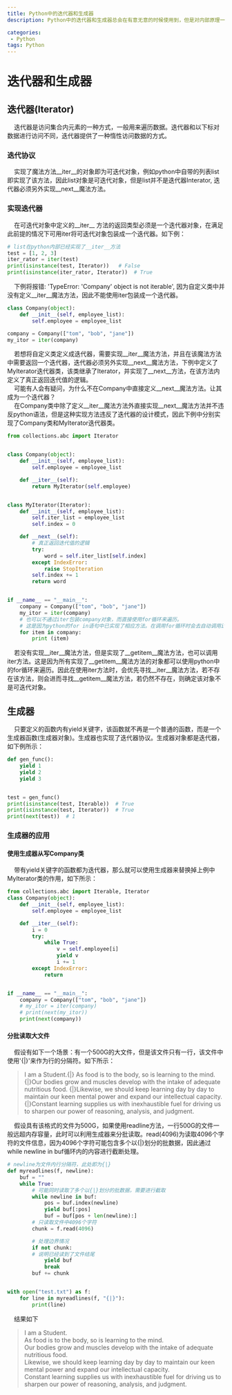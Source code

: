 ```yaml
---
title: Python中的迭代器和生成器
description: Python中的迭代器和生成器总会在有意无意的时候使用到，但是对内部原理一直理解的不是很透彻。总结了一下Python中迭代器和生成器的基本用法。

categories:
 - Python
tags: Python
---
```



# 迭代器和生成器
## 迭代器(Iterator)
&nbsp;&nbsp;&nbsp;&nbsp;迭代器是访问集合内元素的一种方式，一般用来遍历数据。迭代器和以下标对数据进行访问不同，迭代器提供了一种惰性访问数据的方式。

### 迭代协议
&nbsp;&nbsp;&nbsp;&nbsp;实现了魔法方法\_\_iter\_\_的对象即为可迭代对象，例如python中自带的列表list即实现了该方法，因此list对象是可迭代对象，但是list并不是迭代器Interator, 迭代器必须另外实现\_\_next__魔法方法。

### 实现迭代器
&nbsp;&nbsp;&nbsp;&nbsp;在可迭代对象中定义的\_\_iter\_\_ 方法的返回类型必须是一个迭代器对象，在满足此前提的情况下可用iter将可迭代对象包装成一个迭代器。如下例：

```python
# list在python内部已经实现了__iter__方法
test = [1, 2, 3]
iter_rator = iter(test)
print(isinstance(test, Iterator))   # False
print(isinstance(iter_rator, Iterator))  # True
```
&nbsp;&nbsp;&nbsp;&nbsp;下例将报错: 'TypeError: 'Company' object is not iterable',  因为自定义类中并没有定义\_\_iter__魔法方法，因此不能使用iter包装成一个迭代器。

```python
class Company(object):
    def __init__(self, employee_list):
        self.employee = employee_list

company = Company(["tom", "bob", "jane"])
my_itor = iter(company)

```
  &nbsp;&nbsp;&nbsp;&nbsp;若想将自定义类定义成迭代器，需要实现\_\_iter\_\_魔法方法，并且在该魔法方法中需要返回一个迭代器，迭代器必须另外实现\_\_next\_\_魔法方法，下例中定义了MyIterator迭代器类，该类继承了Iterator，并实现了\_\_next\_\_方法，在该方法内定义了真正返回迭代值的逻辑。<br>
  &nbsp;&nbsp;&nbsp;&nbsp;可能有人会有疑问，为什么不在Company中直接定义\_\_next\_\_魔法方法。让其成为一个迭代器？<br>
  &nbsp;&nbsp;&nbsp;&nbsp;在Company类中除了定义\_\_iter\_\_魔法方法外直接实现\_\_next\_\_魔法方法并不违反python语法，但是这种实现方法违反了迭代器的设计模式，因此下例中分别实现了Company类和MyIterator迭代器类。

```python
from collections.abc import Iterator


class Company(object):
    def __init__(self, employee_list):
        self.employee = employee_list

    def __iter__(self):
        return MyIterator(self.employee)


class MyIterator(Iterator):
    def __init__(self, employee_list):
        self.iter_list = employee_list
        self.index = 0

    def __next__(self):
        # 真正返回迭代值的逻辑
        try:
            word = self.iter_list[self.index]
        except IndexError:
            raise StopIteration
        self.index += 1
        return word


if __name__ == "__main__":
    company = Company(["tom", "bob", "jane"])
    my_itor = iter(company)
    # 也可以不通过iter包装company对象，而直接使用for循环来遍历。
    # 这是因为python的for in语句中已实现了相应方法。在调用for循环时会去自动调用iter方法
    for item in company:
        print (item)
```
  &nbsp;&nbsp;&nbsp;&nbsp;若没有实现\_\_iter\_\_魔法方法，但是实现了\_\_getitem\_\_魔法方法，也可以调用iter方法。这是因为所有实现了\_\_getitem\_\_魔法方法的对象都可以使用python中的for循环来遍历。因此在使用iter方法时，会优先寻找\_\_iter\_\_魔法方法，若不存在该方法，则会进而寻找\_\_getitem\_\_魔法方法，若仍然不存在，则确定该对象不是可迭代对象。
## 生成器
&nbsp;&nbsp;&nbsp;&nbsp;只要定义的函数内有yield关键字，该函数就不再是一个普通的函数，而是一个生成器函数(生成器对象)。生成器也实现了迭代器协议。生成器对象都是迭代器，如下例所示：

```python
def gen_func():
    yield 1
    yield 2
    yield 3


test = gen_func()
print(isinstance(test, Iterable))  # True
print(isinstance(test, Iterator))  # True
print(next(test))  # 1
```

### 生成器的应用
#### 使用生成器从写Company类
&nbsp;&nbsp;&nbsp;&nbsp;带有yield关键字的函数都为迭代器，那么就可以使用生成器来替换掉上例中MyIterator类的作用，如下所示：

```python
from collections.abc import Iterable, Iterator
class Company(object):
    def __init__(self, employee_list):
        self.employee = employee_list

    def __iter__(self):
        i = 0
        try:
            while True:
                v = self.employee[i]
                yield v
                i += 1
        except IndexError:
            return


if __name__ == "__main__":
    company = Company(["tom", "bob", "jane"])
    # my_itor = iter(company)
    # print(next(my_itor))
    print(next(company))

```
#### 分批读取大文件

&nbsp;&nbsp;&nbsp;&nbsp;假设有如下一个场景：有一个500G的大文件，但是该文件只有一行，该文件中使用'\{\|\}'来作为行的分隔符。如下所示：

> I am a Student.\{\|\} As food is to the body, so is learning to the mind.\{\|\}Our bodies grow and muscles develop with the intake of adequate nutritious food. \{\|\}Likewise, we should keep learning day by day to maintain our keen mental power and expand our intellectual capacity.\{\|\}Constant learning supplies us with inexhaustible fuel for driving us to sharpen our power of reasoning, analysis, and judgment.


&nbsp;&nbsp;&nbsp;&nbsp;假设具有该格式的文件为500G，如果使用readline方法，一行500G的文件一般远超内存容量，此时可以利用生成器来分批读取。read(4096)为读取4096个字符的文件信息，因为4096个字符可能包含多个以{|}划分的批数据，因此通过while newline in buf循环内的内容进行截断处理。

```python
# newline为文件内行分隔符，此处即为{|}
def myreadlines(f, newline):
    buf = ""
    while True:
        # 可能同时读取了多个以{|}划分的批数据，需要进行截取
        while newline in buf:
            pos = buf.index(newline)
            yield buf[:pos]
            buf = buf[pos + len(newline):]
        # 只读取文件中4096个字符
        chunk = f.read(4096)

        # 处理边界情况
        if not chunk:
        # 说明已经读到了文件结尾
            yield buf
            break
        buf += chunk


with open("test.txt") as f:
    for line in myreadlines(f, "{|}"):
        print(line)
```
&nbsp;&nbsp;&nbsp;&nbsp;结果如下
> I am a Student.<br>
 As food is to the body, so is learning to the mind.<br>
Our bodies grow and muscles develop with the intake of adequate nutritious food. <br>
Likewise, we should keep learning day by day to maintain our keen mental power and expand our intellectual capacity.<br>
Constant learning supplies us with inexhaustible fuel for driving us to sharpen our power of reasoning, analysis, and judgment.

